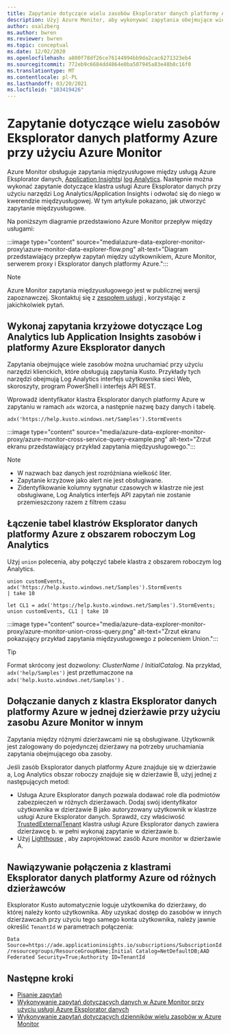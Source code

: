 ```yaml
---
title: Zapytanie dotyczące wielu zasobów Eksplorator danych platformy Azure przy użyciu Azure Monitor
description: Użyj Azure Monitor, aby wykonywać zapytania obejmujące wiele produktów między usługą Azure Eksplorator danych, obszarami roboczymi Log Analytics i klasycznymi aplikacjami Application Insights w Azure Monitor.
author: osalzberg
ms.author: bwren
ms.reviewer: bwren
ms.topic: conceptual
ms.date: 12/02/2020
ms.openlocfilehash: a800f78df26ce76144994bb9da2cac6271323eb4
ms.sourcegitcommit: 772eb9c6684dd4864e0ba507945a83e48b8c16f0
ms.translationtype: MT
ms.contentlocale: pl-PL
ms.lasthandoff: 03/20/2021
ms.locfileid: "103419426"
---
```

# <a name="cross-resource-query-azure-data-explorer-by-using-azure-monitor"></a>Zapytanie dotyczące wielu zasobów Eksplorator danych platformy Azure przy użyciu Azure Monitor
Azure Monitor obsługuje zapytania międzyusługowe między usługą Azure Eksplorator danych, [Application Insights](../app/app-insights-overview.md)i [log Analytics](../logs/data-platform-logs.md). Następnie można wykonać zapytanie dotyczące klastra usługi Azure Eksplorator danych przy użyciu narzędzi Log Analytics/Application Insights i odwołać się do niego w kwerendzie międzyusługowej. W tym artykule pokazano, jak utworzyć zapytanie międzyusługowe.

Na poniższym diagramie przedstawiono Azure Monitor przepływ między usługami:

:::image type="content" source="media\azure-data-explorer-monitor-proxy\azure-monitor-data-explorer-flow.png" alt-text="Diagram przedstawiający przepływ zapytań między użytkownikiem, Azure Monitor, serwerem proxy i Eksplorator danych platformy Azure.":::

>[!NOTE]
> Azure Monitor zapytania międzyusługowego jest w publicznej wersji zapoznawczej. Skontaktuj się z [zespołem usługi](mailto:ADXProxy@microsoft.com) , korzystając z jakichkolwiek pytań.

## <a name="cross-query-your-log-analytics-or-application-insights-resources-and-azure-data-explorer"></a>Wykonaj zapytania krzyżowe dotyczące Log Analytics lub Application Insights zasobów i platformy Azure Eksplorator danych

Zapytania obejmujące wiele zasobów można uruchamiać przy użyciu narzędzi klienckich, które obsługują zapytania Kusto. Przykłady tych narzędzi obejmują Log Analytics interfejs użytkownika sieci Web, skoroszyty, program PowerShell i interfejs API REST.

Wprowadź identyfikator klastra Eksplorator danych platformy Azure w zapytaniu w ramach `adx` wzorca, a następnie nazwę bazy danych i tabelę.

```kusto
adx('https://help.kusto.windows.net/Samples').StormEvents
```
:::image type="content" source="media/azure-data-explorer-monitor-proxy/azure-monitor-cross-service-query-example.png" alt-text="Zrzut ekranu przedstawiający przykład zapytania międzyusługowego.":::

> [!NOTE]
>* W nazwach baz danych jest rozróżniana wielkość liter.
>* Zapytanie krzyżowe jako alert nie jest obsługiwane.
>* Zidentyfikowanie kolumny sygnatur czasowych w klastrze nie jest obsługiwane, Log Analytics interfejs API zapytań nie zostanie przemieszczony razem z filtrem czasu

## <a name="combine-azure-data-explorer-cluster-tables-with-a-log-analytics-workspace"></a>Łączenie tabel klastrów Eksplorator danych platformy Azure z obszarem roboczym Log Analytics

Użyj `union` polecenia, aby połączyć tabele klastra z obszarem roboczym log Analytics.

```kusto
union customEvents, adx('https://help.kusto.windows.net/Samples').StormEvents
| take 10
```
```kusto
let CL1 = adx('https://help.kusto.windows.net/Samples').StormEvents;
union customEvents, CL1 | take 10
```
:::image type="content" source="media/azure-data-explorer-monitor-proxy/azure-monitor-union-cross-query.png" alt-text="Zrzut ekranu pokazujący przykład zapytania międzyusługowego z poleceniem Union.":::

> [!Tip]
> Format skrócony jest dozwolony: *ClusterName* / *InitialCatalog*. Na przykład, `adx('help/Samples')` jest przetłumaczone na `adx('help.kusto.windows.net/Samples')` .

## <a name="join-data-from-an-azure-data-explorer-cluster-in-one-tenant-with-an-azure-monitor-resource-in-another"></a>Dołączanie danych z klastra Eksplorator danych platformy Azure w jednej dzierżawie przy użyciu zasobu Azure Monitor w innym

Zapytania między różnymi dzierżawcami nie są obsługiwane. Użytkownik jest zalogowany do pojedynczej dzierżawy na potrzeby uruchamiania zapytania obejmującego oba zasoby.

Jeśli zasób Eksplorator danych platformy Azure znajduje się w dzierżawie a, Log Analytics obszar roboczy znajduje się w dzierżawie B, użyj jednej z następujących metod:

*  Usługa Azure Eksplorator danych pozwala dodawać role dla podmiotów zabezpieczeń w różnych dzierżawach. Dodaj swój identyfikator użytkownika w dzierżawie B jako autoryzowany użytkownik w klastrze usługi Azure Eksplorator danych. Sprawdź, czy właściwość [TrustedExternalTenant](/powershell/module/az.kusto/update-azkustocluster) klastra usługi Azure Eksplorator danych zawiera dzierżawcę b. w pełni wykonaj zapytanie w dzierżawie b.
*  Użyj [Lighthouse](../../lighthouse/index.yml) , aby zaprojektować zasób Azure monitor w dzierżawie A.

## <a name="connect-to-azure-data-explorer-clusters-from-different-tenants"></a>Nawiązywanie połączenia z klastrami Eksplorator danych platformy Azure od różnych dzierżawców

Eksplorator Kusto automatycznie loguje użytkownika do dzierżawy, do której należy konto użytkownika. Aby uzyskać dostęp do zasobów w innych dzierżawcach przy użyciu tego samego konta użytkownika, należy jawnie określić `TenantId` w parametrach połączenia:

`Data Source=https://ade.applicationinsights.io/subscriptions/SubscriptionId/resourcegroups/ResourceGroupName;Initial Catalog=NetDefaultDB;AAD Federated Security=True;Authority ID=TenantId`

## <a name="next-steps"></a>Następne kroki
* [Pisanie zapytań](/azure/data-explorer/write-queries)
* [Wykonywanie zapytań dotyczących danych w Azure Monitor przy użyciu usługi Azure Eksplorator danych](/azure/data-explorer/query-monitor-data)
* [Wykonywanie zapytań dotyczących dzienników wielu zasobów w Azure Monitor](../logs/cross-workspace-query.md)